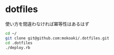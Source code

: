 # dotfiles

使い方を間違わなければ冪等性はあるはず

```sh
cd ~/
git clone git@github.com:mokoaki/.dotfiles.git
cd .dotfiles
./deploy.rb
```

